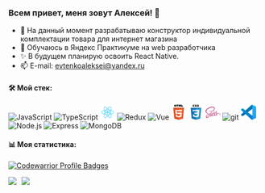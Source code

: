 ### Всем привет, меня зовут Алексей! 👋

- 🔭 На данный момент разрабатываю конструктор индивидуальной комплектации товара для интернет магазина
- 🌱 Обучаюсь в Яндекс Практикуме на web разработчика
- ✨ В будущем планирую освоить React Native. 
- 📫 E-mail: evtenkoaleksei@yandex.ru

#### 🛠 Мой стек:
<p>
<img src="https://cdn.icon-icons.com/icons2/2415/PNG/512/javascript_plain_logo_icon_146454.png" alt="JavaScript" height="30">
<img src="https://cdn.icon-icons.com/icons2/2415/PNG/512/typescript_original_logo_icon_146317.png" alt="TypeScript" height="30"> 
<img src="https://raw.githubusercontent.com/github/explore/80688e429a7d4ef2fca1e82350fe8e3517d3494d/topics/react/react.png" alt="React" height="30">
<img src="https://user-images.githubusercontent.com/106261037/221433900-ee0cda9c-d438-40d5-913e-5ba097d516be.png" alt="Redux" height="30">
<img src="https://cdn.icon-icons.com/icons2/2107/PNG/512/file_type_vue_icon_130078.png" alt="Vue" height="30">
<img src="https://raw.githubusercontent.com/github/explore/80688e429a7d4ef2fca1e82350fe8e3517d3494d/topics/html/html.png" alt="HTML" height="30">
<img src="https://raw.githubusercontent.com/github/explore/80688e429a7d4ef2fca1e82350fe8e3517d3494d/topics/css/css.png" alt="CSS" height="30" >
<img src="https://raw.githubusercontent.com/github/explore/80688e429a7d4ef2fca1e82350fe8e3517d3494d/topics/sass/sass.png" alt="Saas" height="30">
<img src="https://user-images.githubusercontent.com/106261037/221434020-b00317b7-ac0c-4f87-8266-3473be929aa0.png" alt="git" height="30">
<img src="https://raw.githubusercontent.com/github/explore/80688e429a7d4ef2fca1e82350fe8e3517d3494d/topics/visual-studio-code/visual-studio-code.png" alt="VS Code" height="30">
<img src="https://cdn.icon-icons.com/icons2/2107/PNG/512/file_type_node_icon_130301.png" alt="Node.js" height="30">
<img src="https://cdn.icon-icons.com/icons2/3914/PNG/512/express_logo_icon_248911.png" alt="Express" height="30">
<img src="https://cdn.icon-icons.com/icons2/3053/PNG/512/mongodb_compass_macos_bigsur_icon_189933.png" alt="MongoDB" height="30">
</p>

#### 📊 Моя статистика:
[![Codewarrior Profile Badges](https://www.codewars.com/users/Lexev97/badges/large)](https://www.codewars.com/users/Lexev97)


<div>
<a href="https://github-readme-stats.vercel.app/api?username=Lexev97&hide=contribs&show_icons=true">
  <img  align="left" height="130" style="margin-right: 10px" src="https://github-readme-stats.vercel.app/api?username=Lexev97&hide=contribs&show_icons=true" />
</a>
<a href="https://github-readme-stats.vercel.app/api/top-langs/?username=Lexev97&layout=compact">
  <img align="left" height="130" src="https://github-readme-stats.vercel.app/api/top-langs/?username=Lexev97&layout=compact" />
</a>
</div>

 
